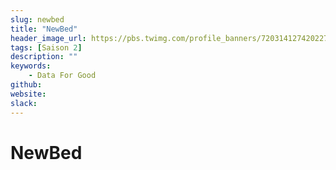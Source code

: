 ```yaml
---
slug: newbed
title: "NewBed"
header_image_url: https://pbs.twimg.com/profile_banners/720314127420227585/1530018723/1500x500
tags: [Saison 2]
description: ""
keywords:
    - Data For Good
github: 
website: 
slack: 
---
```


# NewBed